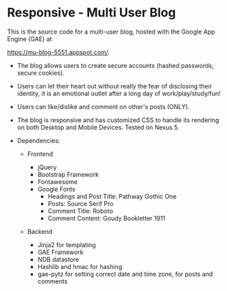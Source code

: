 # Responsive - Multi User Blog

This is the source code for a multi-user blog, hosted with the Google App Engine (GAE) at 

  https://mu-blog-5551.appspot.com/.

- The blog allows users to create secure accounts (hashed passwords, secure cookies).

- Users can let their heart out without really the fear of disclosing their identity, it is an emotional outlet after a long day of work/play/study/fun!

- Users can like/dislike and comment on other's posts (ONLY).

- The blog is responsive and has customized CSS to handle its rendering on both Desktop and Mobile Devices. Tested on Nexus 5.

- Dependencies:

  * Frontend
    - jQuery
    - Bootstrap Framework
    - Fontawesome
    - Google Fonts
        - Headings and Post Title: Pathway Gothic One
        - Posts: Source Serif Pro
        - Comment Title: Roboto
        - Comment Content: Goudy Bookletter 1911

  * Backend
    - Jinja2 for templating
    - GAE Framework
    - NDB datastore
    - Hashlib and hmac for hashing
    - gae-pytz for setting correct date and time zone, for posts and comments
